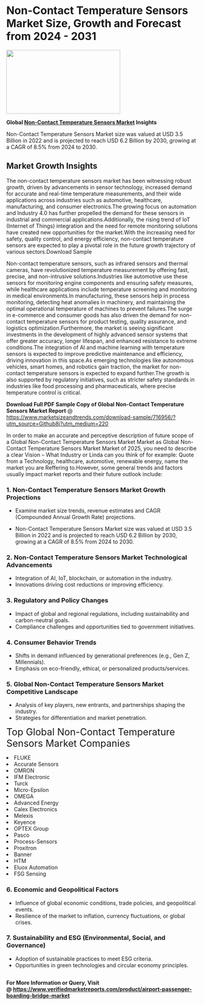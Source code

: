 <H1>Non-Contact Temperature Sensors Market Size, Growth and Forecast from 2024 - 2031</H1><img class="aligncenter size-medium wp-image-584254" src="https://thirdeyenews.in/wp-content/uploads/2024/09/Global-Market-Research-300x168.jpeg" alt="" width="300" height="168" /><p><strong>Global&nbsp;<a href="https://www.marketsizeandtrends.com/download-sample/716956/?utm_source=Github8j?utm_medium=220">Non-Contact Temperature Sensors Market</a> Insights</strong></p><p>Non-Contact Temperature Sensors Market size was valued at USD 3.5 Billion in 2022 and is projected to reach USD 6.2 Billion by 2030, growing at a CAGR of 8.5% from 2024 to 2030.</p><p><h2>Market Growth Insights</h2> <p>The non-contact temperature sensors market has been witnessing robust growth, driven by advancements in sensor technology, increased demand for accurate and real-time temperature measurements, and their wide applications across industries such as automotive, healthcare, manufacturing, and consumer electronics.The growing focus on automation and Industry 4.0 has further propelled the demand for these sensors in industrial and commercial applications.Additionally, the rising trend of IoT (Internet of Things) integration and the need for remote monitoring solutions have created new opportunities for the market.With the increasing need for safety, quality control, and energy efficiency, non-contact temperature sensors are expected to play a pivotal role in the future growth trajectory of various sectors.Download Sample</p> <p>Non-contact temperature sensors, such as infrared sensors and thermal cameras, have revolutionized temperature measurement by offering fast, precise, and non-intrusive solutions.Industries like automotive use these sensors for monitoring engine components and ensuring safety measures, while healthcare applications include temperature screening and monitoring in medical environments.In manufacturing, these sensors help in process monitoring, detecting heat anomalies in machinery, and maintaining the optimal operational temperature of machines to prevent failures.The surge in e-commerce and consumer goods has also driven the demand for non-contact temperature sensors for product testing, quality assurance, and logistics optimization.Furthermore, the market is seeing significant investments in the development of highly advanced sensor systems that offer greater accuracy, longer lifespan, and enhanced resistance to extreme conditions.The integration of AI and machine learning with temperature sensors is expected to improve predictive maintenance and efficiency, driving innovation in this space.As emerging technologies like autonomous vehicles, smart homes, and robotics gain traction, the market for non-contact temperature sensors is expected to expand further.The growth is also supported by regulatory initiatives, such as stricter safety standards in industries like food processing and pharmaceuticals, where precise temperature control is critical.</p><p><span class=""><strong>Download Full PDF Sample Copy of Global Non-Contact Temperature Sensors Market Report</strong> @ <a href="https://www.marketsizeandtrends.com/download-sample/716956/?utm_source=Github8j?utm_medium=220" target="_blank">https://www.marketsizeandtrends.com/download-sample/716956/?utm_source=Github8j?utm_medium=220</a></span></p><p>In order to make an accurate and perceptive description of future scope of a Global&nbsp;Non-Contact Temperature Sensors Market Market as Global&nbsp;Non-Contact Temperature Sensors Market Market of 2025, you need to describe a clear Vision &ndash; What Industry or Linda can you think of for example: Quote from a Technology, healthcare, automotive, renewable energy, name the market you are Reffering to.However, some general trends and factors usually impact market reports and their future outlook include:</p><h3>1.&nbsp;<strong>Non-Contact Temperature Sensors Market Growth Projections</strong></h3><ul><li>Examine market size trends, revenue estimates and CAGR (Compounded Annual Growth Rate) projections.</li><li><p>Non-Contact Temperature Sensors Market size was valued at USD 3.5 Billion in 2022 and is projected to reach USD 6.2 Billion by 2030, growing at a CAGR of 8.5% from 2024 to 2030.</p></li></ul><h3>2.&nbsp;<strong>Non-Contact Temperature Sensors Market Technological Advancements</strong></h3><ul><li>Integration of AI, IoT, blockchain, or automation in the industry.</li><li>Innovations driving cost reductions or improving efficiency.</li></ul><h3>3.&nbsp;<strong>Regulatory and Policy Changes</strong></h3><ul><li>Impact of global and regional regulations, including sustainability and carbon-neutral goals.</li><li>Compliance challenges and opportunities tied to government initiatives.</li></ul><h3>4.&nbsp;<strong>Consumer Behavior Trends</strong></h3><ul><li>Shifts in demand influenced by generational preferences (e.g., Gen Z, Millennials).</li><li>Emphasis on eco-friendly, ethical, or personalized products/services.</li></ul><h3>5.&nbsp;<strong>Global Non-Contact Temperature Sensors Market Competitive Landscape</strong></h3><ul><li>Analysis of key players, new entrants, and partnerships shaping the industry.</li><li>Strategies for differentiation and market penetration.</li></ul><p data-pm-slice="1 1 []"><span style="color: inherit; font-family: inherit; font-size: 25px;">Top Global Non-Contact Temperature Sensors Market Companies</span></p><div class="" data-test-id=""><p><li>FLUKE</li><li> Accurate Sensors</li><li> OMRON</li><li> IFM Electronic</li><li> Turck</li><li> Micro-Epsilon</li><li> OMEGA</li><li> Advanced Energy</li><li> Calex Electronics</li><li> Melexis</li><li> Keyence</li><li> OPTEX Group</li><li> Pasco</li><li> Process-Sensors</li><li> Proxitron</li><li> Banner</li><li> HTM</li><li> Eluox Automation</li><li> FSG Sensing</li></p></div><h3>6.&nbsp;<strong>Economic and Geopolitical Factors</strong></h3><ul><li>Influence of global economic conditions, trade policies, and geopolitical events.</li><li>Resilience of the market to inflation, currency fluctuations, or global crises.</li></ul><h3>7.&nbsp;<strong>Sustainability and ESG (Environmental, Social, and Governance)</strong></h3><ul><li>Adoption of sustainable practices to meet ESG criteria.</li><li>Opportunities in green technologies and circular economy principles.</li></ul><h2><strong style="font-size: 14px;">For More Information or Query, Visit @&nbsp;</strong><a style="background-color: #ffffff; font-size: 14px;" href="https://www.marketsizeandtrends.com/report/non-contact-temperature-sensors-market/" target="_blank">https://www.verifiedmarketreports.com/product/airport-passenger-boarding-bridge-market</a></h2>